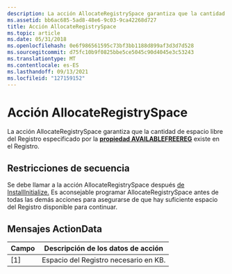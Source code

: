 ```yaml
---
description: La acción AllocateRegistrySpace garantiza que la cantidad de espacio libre del Registro especificado por la propiedad AVAILABLEFREEREG existe en el Registro.
ms.assetid: bb6ac685-5ad8-48e6-9c03-9ca42268d727
title: Acción AllocateRegistrySpace
ms.topic: article
ms.date: 05/31/2018
ms.openlocfilehash: 0e6f986561595c73bf3bb1188d899af3d3d7d528
ms.sourcegitcommit: d75fc10b9f0825bbe5ce5045c90d4045e3c53243
ms.translationtype: MT
ms.contentlocale: es-ES
ms.lasthandoff: 09/13/2021
ms.locfileid: "127159152"
---
```

# <a name="allocateregistryspace-action"></a>Acción AllocateRegistrySpace

La acción AllocateRegistrySpace garantiza que la cantidad de espacio libre del Registro especificado por la [**propiedad AVAILABLEFREEREG**](availablefreereg.md) existe en el Registro.

## <a name="sequence-restrictions"></a>Restricciones de secuencia

Se debe llamar a la acción AllocateRegistrySpace después [de InstallInitialize.](installinitialize-action.md) Es aconsejable programar AllocateRegistrySpace antes de todas las demás acciones para asegurarse de que hay suficiente espacio del Registro disponible para continuar.

## <a name="actiondata-messages"></a>Mensajes ActionData



| Campo | Descripción de los datos de acción     |
|-------|--------------------------------|
| \[1\] | Espacio del Registro necesario en KB. |



 

 

 



